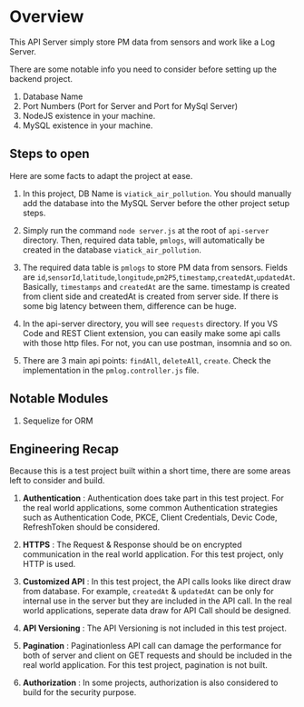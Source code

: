 # Overview

This API Server simply store PM data from sensors and work like a Log Server.


There are some notable info you need to consider before setting up the backend project.

1. Database Name
2. Port Numbers (Port for Server and Port for MySql Server)
3. NodeJS existence in your machine.
4. MySQL existence in your machine.

## Steps to open

Here are some facts to adapt the project at ease.

1. In this project, DB Name is `viatick_air_pollution`. You should manually add the database into the MySQL Server before the other project setup steps.

2. Simply run the command `node server.js` at the root of `api-server` directory. Then, required data table, `pmlogs`, will automatically be created in the database `viatick_air_pollution`.

3. The required data table is `pmlogs` to store PM data from sensors. Fields are `id`,`sensorId`,`latitude`,`longitude`,`pm2P5`,`timestamp`,`createdAt`,`updatedAt`. Basically, `timestamps` and `createdAt` are the same. timestamp is created from client side and createdAt is created from server side. If there is some big latency between them, difference can be huge.

3. In the api-server directory, you will see `requests` directory. If you VS Code and REST Client extension, you can easily make some api calls with those http files. For not, you can use postman, insomnia and so on.

4. There are 3 main api points: `findAll`, `deleteAll`, `create`. Check the implementation in the `pmlog.controller.js` file.


## Notable Modules

1. Sequelize for ORM

## Engineering Recap

Because this is a test project built within a short time, there are some areas left to consider and build.

1. **Authentication** : Authentication does take part in this test project. For the real world applications, some common Authentication strategies such as Authentication Code, PKCE, Client Credentials, Devic Code, RefreshToken should be considered.

2. **HTTPS** : The Request & Response should be on encrypted communication in the real world application. For this test project, only HTTP is used.

3. **Customized API** : In this test project, the API calls looks like direct draw from database. For example, `createdAt` & `updatedAt` can be only for internal use in the server but they are included in the API call. In the real world applications, seperate data draw for API Call should be designed.

4. **API Versioning** : The API Versioning is not included in this test project.

5. **Pagination** : Paginationless API call can damage the performance for both of server and client on GET requests and should be included in the real world application. For this test project, pagination is not built.

6. **Authorization** : In some projects, authorization is also considered to build for the security purpose.




